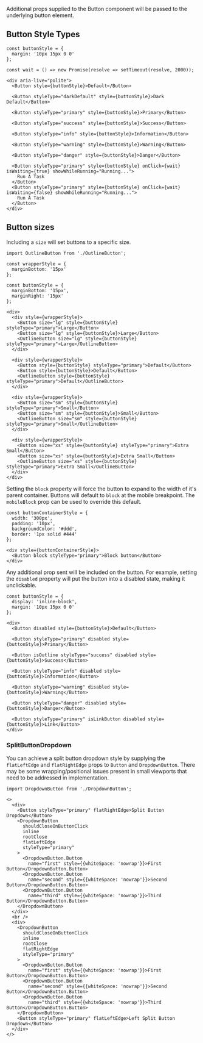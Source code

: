 Additional props supplied to the Button component will be passed to the underlying button element.

## Button Style Types

```
const buttonStyle = {
  margin: '10px 15px 0 0'
};

const wait = () => new Promise(resolve => setTimeout(resolve, 2000));

<div aria-live="polite">
  <Button style={buttonStyle}>Default</Button>

  <Button styleType="darkDefault" style={buttonStyle}>Dark Default</Button>

  <Button styleType="primary" style={buttonStyle}>Primary</Button>

  <Button styleType="success" style={buttonStyle}>Success</Button>

  <Button styleType="info" style={buttonStyle}>Information</Button>

  <Button styleType="warning" style={buttonStyle}>Warning</Button>

  <Button styleType="danger" style={buttonStyle}>Danger</Button>

  <Button styleType="primary" style={buttonStyle} onClick={wait} isWaiting={true} showWhileRunning="Running...">
    Run A Task
  </Button>
  <Button styleType="primary" style={buttonStyle} onClick={wait} isWaiting={false} showWhileRunning="Running...">
    Run A Task
  </Button>
</div>
```

## Button sizes

Including a `size` will set buttons to a specific size.

```
import OutlineButton from './OutlineButton';

const wrapperStyle = {
  marginBottom: '15px'
};

const buttonStyle = {
  marginBottom: '15px',
  marginRight: '15px'
};

<div>
  <div style={wrapperStyle}>
    <Button size="lg" style={buttonStyle} styleType="primary">Large</Button>
    <Button size="lg" style={buttonStyle}>Large</Button>
    <OutlineButton size="lg" style={buttonStyle} styleType="primary">Large</OutlineButton>
  </div>

  <div style={wrapperStyle}>
    <Button style={buttonStyle} styleType="primary">Default</Button>
    <Button style={buttonStyle}>Default</Button>
    <OutlineButton style={buttonStyle} styleType="primary">Default</OutlineButton>
  </div>

  <div style={wrapperStyle}>
    <Button size="sm" style={buttonStyle} styleType="primary">Small</Button>
    <Button size="sm" style={buttonStyle}>Small</Button>
    <OutlineButton size="sm" style={buttonStyle} styleType="primary">Small</OutlineButton>
  </div>

  <div style={wrapperStyle}>
    <Button size="xs" style={buttonStyle} styleType="primary">Extra Small</Button>
    <Button size="xs" style={buttonStyle}>Extra Small</Button>
    <OutlineButton size="xs" style={buttonStyle} styleType="primary">Extra Small</OutlineButton>
  </div>
</div>
```

Setting the `block` property will force the button to expand to the width of it's parent container. Buttons will default to `block` at the mobile breakpoint. The `mobileBlock` prop can be used to override this default.

```
const buttonContainerStyle = {
  width: '300px',
  padding: '10px',
  backgroundColor: '#ddd',
  border: '1px solid #444'
};

<div style={buttonContainerStyle}>
  <Button block styleType="primary">Block button</Button>
</div>
```

Any additional prop sent will be included on the button. For example, setting the `disabled` property will put the button into a disabled state, making it unclickable.

```
const buttonStyle = {
  display: 'inline-block',
  margin: '10px 15px 0 0'
};

<div>
  <Button disabled style={buttonStyle}>Default</Button>

  <Button styleType="primary" disabled style={buttonStyle}>Primary</Button>

  <Button isOutline styleType="success" disabled style={buttonStyle}>Success</Button>

  <Button styleType="info" disabled style={buttonStyle}>Information</Button>

  <Button styleType="warning" disabled style={buttonStyle}>Warning</Button>

  <Button styleType="danger" disabled style={buttonStyle}>Danger</Button>

  <Button styleType="primary" isLinkButton disabled style={buttonStyle}>Link</Button>
</div>
```

### SplitButtonDropdown

You can achieve a split button dropdown style by supplying the `flatLeftEdge` and
`flatRightEdge` props to `Button` and `DropdownButton`. There may be some wrapping/positional
issues present in small viewports that need to be addressed in implementation.

```
import DropdownButton from './DropdownButton';

<>
  <div>
    <Button styleType="primary" flatRightEdge>Split Button Dropdown</Button>
    <DropdownButton
      shouldCloseOnButtonClick
      inline
      rootClose
      flatLeftEdge
      styleType="primary"
    >
      <DropdownButton.Button
        name="first" style={{whiteSpace: 'nowrap'}}>First Button</DropdownButton.Button>
      <DropdownButton.Button
        name="second" style={{whiteSpace: 'nowrap'}}>Second Button</DropdownButton.Button>
      <DropdownButton.Button
        name="third" style={{whiteSpace: 'nowrap'}}>Third Button</DropdownButton.Button>
    </DropdownButton>
  </div>
  <br />
  <div>
    <DropdownButton
      shouldCloseOnButtonClick
      inline
      rootClose
      flatRightEdge
      styleType="primary"
    >
      <DropdownButton.Button
        name="first" style={{whiteSpace: 'nowrap'}}>First Button</DropdownButton.Button>
      <DropdownButton.Button
        name="second" style={{whiteSpace: 'nowrap'}}>Second Button</DropdownButton.Button>
      <DropdownButton.Button
        name="third" style={{whiteSpace: 'nowrap'}}>Third Button</DropdownButton.Button>
    </DropdownButton>
    <Button styleType="primary" flatLeftEdge>Left Split Button Dropdown</Button>
  </div>
</>
```
